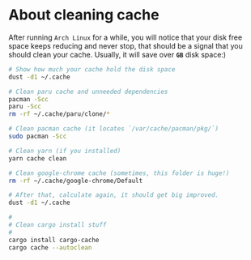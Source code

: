 # About cleaning cache

After running `Arch Linux` for a while, you will notice that your disk free 
space keeps reducing and never stop, that should be a signal that you should
clean your cache. Usually, it will save over **`GB`** disk space:)

```bash
# Show how much your cache hold the disk space
dust -d1 ~/.cache

# Clean paru cache and unneeded dependencies
pacman -Scc
paru -Scc
rm -rf ~/.cache/paru/clone/*

# Clean pacman cache (it locates `/var/cache/pacman/pkg/`)
sudo pacman -Scc

# Clean yarn (if you installed)
yarn cache clean

# Clean google-chrome cache (sometimes, this folder is huge!)
rm -rf ~/.cache/google-chrome/Default

# After that, calculate again, it should get big improved.
dust -d1 ~/.cache

#
# Clean cargo install stuff
#
cargo install cargo-cache
cargo cache --autoclean
```
